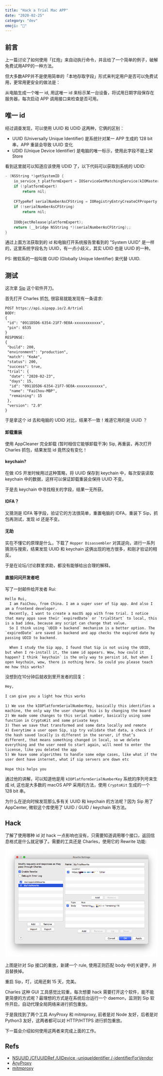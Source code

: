 ```yaml
---
title: "Hack a Trial Mac APP"
date: "2020-02-25"
category: "dev"
emoji: "📲"
---
```


## 前言

上一篇讨论了如何使用「扛炮」来自动执行命令，并且给了一个简单的例子，破解免费试用APP的一种方法。

但大多数APP并不是使用简单的「本地存取字段」形式来判定用户是否可以免费试用，更常用更安全的做法是：

从电脑生成一个唯一 id, 用这唯一 id 来标示某一台设备，将试用日期字段保存在服务器，每次启动 APP 调用接口来检查是否可用。


## 唯一 id

经过调查发现，可以使用 UUID 和 UDID 这两种，它俩的区别：

- UUID (Universally Unique Identifier) 是系统针对某一 APP 生成的 128 bit 串，APP 重装会导致 UUID 变化
- UDID (Unique Device Identifier) 是电脑的唯一标示，使用此字段不能上架 Store

看到这里就可以知道应该使用 UDID 了，以下代码可以获取到系统的 UDID:

```Objective-C
- (NSString *)getSystemID {
    io_service_t platformExpert = IOServiceGetMatchingService(kIOMasterPortDefault,IOServiceMatching("IOPlatformExpertDevice"));
    if (!platformExpert)
        return nil;

    CFTypeRef serialNumberAsCFString = IORegistryEntryCreateCFProperty(platformExpert,CFSTR(kIOPlatformUUIDKey),kCFAllocatorDefault, 0);
    if (!serialNumberAsCFString)
        return nil;

    IOObjectRelease(platformExpert);
    return (__bridge NSString *)(serialNumberAsCFString);;
}
```

通过上面方法获取到的 id 和电脑打开系统报告里看到的 "System UUID" 是一样的，这里系统字段名为 UUID，有一点小歧义，其实 UDID 也是 UUID 的一种。

PS: 微软系的一般叫做 GUID (Globally Unique Identifier) 来代替 UUID.

## 测试

这次拿 [Sip](https://sipapp.io/) 这个软件开刀。

首先打开 Charles 抓包, 很容易就能发现有一条请求:

```
POST https://api.sipapp.io/2.0/trial
BODY:
{
 "id": "0911D5D6-6354-21F7-9E0A-xxxxxxxxxxxx",
 "pin": 6535
}
RESPONSE:
{
 "build": 200,
 "environment": "production",
 "match": "KeAe",
 "status": 200,
 "success": true,
 "trial": {
  "date": "2020-02-23",
  "days": 15,
  "id": "0911D5D6-6354-21F7-9E0A-xxxxxxxxxxxx",
  "name": "FaiChou-MBP",
  "remaining": 15
 },
 "version": "2.0"
}
```

于是拿这个 id 去和电脑的 UDID 对比，结果不一致！难道它用的是 UUID ？

#### 卸载重装

使用 AppCleaner 完全卸载 (暂时相信它能够卸载干净) Sip, 再重装，再次打开 Charles 抓包，结果发现 id 竟然没有变化！

#### keychain?

在做 iOS 开发时候用过这种策略，将 UUID 保存到 keychain 中，每次安装读取 keychain 中的数据，这样可以保证卸载重装会保持 UUID 不变。

于是去 keychain 中寻找相关的字段，结果一无所获。

#### IDFA？

又猜测是 IDFA 等字段，验证它的方法很简单，重置电脑的 IDFA，重装下 Sip，抓包再测试，发现 id 还是不变。

#### 无助

实在不懂它的原理是什么，下载了 `Hopper Disassembler` 对其逆向，进行一系列猜测与搜索，结果发现 UUID 和 keychain 这俩出现的地方很多，和刚才验证的相反。

于是在论坛/讨论群里求助，都没有能够给出合理的解释。


#### 直接问问开发者吧

写了一封邮件给开发者 Rui:

```
Hello Rui,
  I am FaiChou, from China. I am a super user of Sip app. And also I am a frontend developer.
  Recently, I want to create a macOS app with free trial. I notice that many apps save their `expiredDate` or `trialStart` to local, this is a bad idea, because any script can change that value.
  So I think using `UDID + backend` mechanism is a better option. The `expiredDate` are saved in backend and app checks the expired date by passing UDID to backend.

  When I study the Sip app, I found that Sip is not using the UDID, but when I re-install it, the same id appears. Wow, how could it happen? I think `keychain` is the only way to persist id, but when I open keychain, wow, there is nothing here. So could you please teach me how this works?
```

没想到在10分钟后就收到里开发者的回复：

```
Hey,

I can give you a light how this works

1) We use the kIOPlatformSerialNumberKey, basically this identifies a machine, the only way the user change this is by changing the board
2) We made some changes to this serial number, basically using some function in CryptoKit and some private keys
3) Then we save that transformed and some data locally and remote
4) Everytime a user open Sip, sip try validate that data, a check if the hash saved locally is different in the server, if that’s different, that means something changed in local, so we delete everything and the user need to start again, will need to enter the license, like you deleted the app
5) We have some algorithms to handle some edge cases, like what if the user dent have internet, what if sip servers are down etc

Hope this helps you
```

通过他的讲解，可以知道他是用 `kIOPlatformSerialNumberKey` 系统的序列号来生成 id, 这也是大多数的 macOS APP 采用的方法，使用 `CryptoKit` 生成的一个 128 bit 串。

为什么在逆向时候发现那么多有关 UUID 和 keychain 的方法呢？因为 Sip 用了 AppCenter, 微软这个库使用了 UUID / GUID / keychain 等方法。

## Hack

了解了使用哪种 id 对 hack 一点影响也没有，只需要知道调用哪个接口，返回信息格式是什么就足够了。需要的工具还是 Charles，使用它的 Rewrite 功能:

![charles-rewrite](rewrite.png)

上图是针对 Sip 接口的重放，新建一个 rule, 使用正则匹配 body 中的关键字，并且替换掉。

重启 Sip，叮，试用还剩 15 天，完美。

Charles 这种 GUI 工具感觉比较重，每次想要 hack 需要打开这个软件，能不能更简便的方式呢？最理想的方式是在系统后台运行一个 daemon，监测到 Sip 软件开启，自动代理全局网络来进行抓包重放。

于是我找到了两个工具 AnyProxy 和 mitmproxy, 前者是对 Node 友好，后者是对 Python3 友好，这两者都可以对 HTTP/HTTPS 进行抓包重放。

下一篇会介绍如何使用这两者来完成上面的工作。


## Refs

- [NSUUID /CFUUIDRef /UIDevice -unique​Identifier /-identifier​For​Vendor](https://nshipster.com/uuid-udid-unique-identifier/)
- [AnyProxy](http://anyproxy.io/)
- [mitmproxy](https://mitmproxy.org/)
